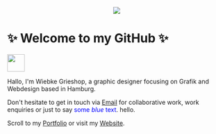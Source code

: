 <p align="center"> <img src="https://media.giphy.com/media/3oEduPYHQCqxnwGeQw/giphy.gif" /> </p>

# ✨ Welcome to my GitHub ✨

<img src="https://media.giphy.com/media/vFKqnCdLPNOKc/giphy.gif" width="40" height="40" />







Hallo, I'm Wiebke Grieshop, a graphic designer focusing on Grafik and Webdesign based in Hamburg.

Don't hesitate to get in touch via [Email](mailto:hallo@wiebkegrieshop.com) for collaborative work, work enquiries or just to say <span style="color:blue">some *blue* text</span>. hello. 

Scroll to my [Portfolio](https://wiebkegrieshop.com/portfolio.pdf) or visit my [Website](https://wiebkegrieshop.com/).

